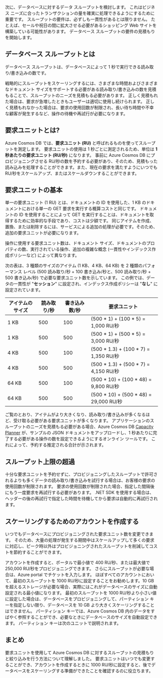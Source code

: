 次に、データベースに対するデータ スループットを検討します。 これはビジネス ニーズに合ったトランザクションの量を確実に処理できるようにするために重要です。 スループットの要件は、必ずしも一貫性があるとは限りません。 たとえば、セールや祝日の間に拡大させる必要があるショッピング Web サイトを構築している可能性があります。 データベース スループットの要件の見積もりを開始します。

## <a name="what-is-database-throughput"></a>データベース スループットとは 

データベース スループットは、データベースによって 1 秒で実行できる読み取り/書き込みの数です。 

戦略的にスループットをスケーリングするには、さまざまな時間およびさまざまなドキュメント サイズをサポートする必要がある読み取り/書き込みの数を見積もることで、スループットのニーズを見積もる必要があります。 正しく見積もれた場合は、要求が急増したときもユーザーは適切に使用し続けられます。 正しく見積もれなかった場合は、要求の使用回数が制限され、長い待ち時間や不幸な顧客が発生するなど、操作の待機や再試行が必要になります。

## <a name="what-is-a-request-unit"></a>要求ユニットとは?

Azure Cosmos DB では、**要求ユニット (RU)** と呼ばれるものを使ってスループットを測定します。 要求ユニットの使用は 1 秒ごとに測定されるため、単位は **1 秒あたりの要求ユニット (RU/秒)** になります。 事前に Azure Cosmos DB にプロビジョニングさせる RU/秒の数を予約する必要があり、そのため、見積もった読み込みを処理することができます。また、現在の要求を満たすようにいつでも RU/秒をスケールアップ、またはスケールダウンすることができます。

## <a name="request-unit-basics"></a>要求ユニットの基本

単一の要求ユニット (1 RU) とは、ドキュメントの ID を使用した、1 KB のドキュメントにおける単一の GET 要求を実行する概算コストと同じです。 ドキュメントの ID を使用することによって GET を実行することは、ドキュメントを取得するために効率的な手段であり、コストは少額です。 同じアイテムを作成、置換、または削除するには、サービスによる追加の処理が必要です。そのため、追加の要求ユニットが必要になります。

操作に使用する要求ユニット数は、ドキュメント サイズ、ドキュメントのプロパティの数、実行されている操作、追加の複雑な概念 (一貫性やインデックス作成ポリシーなど) によって異なります。

次の表は、3 種類のサイズのアイテム (1 KB、4 KB、64 KB) を 2 種類のパフォーマンス レベル (500 読み取り/秒 + 100 書き込み/秒と、500 読み取り/秒 + 500 書き込み/秒) で必要な要求ユニット数を示しています。 この例では、データの一貫性が "**セッション**" に設定され、インデックス作成ポリシーは "**なし**" に設定されています。

| アイテムのサイズ | 読み取り/秒 | 書き込み数/秒 | 要求ユニット
| --- | --- | --- | --- |
| 1 KB | 500 | 100 | (500 * 1) + (100 * 5) = 1,000 RU/秒
| 1 KB | 500 | 500 | (500 * 1) + (500 * 5) = 3,000 RU/秒
| 4 KB | 500 | 100 | (500 * 1.3) + (100 * 7) = 1,350 RU/秒
| 4 KB | 500 | 500 | (500 * 1.3) + (500 * 7) = 4,150 RU/秒
| 64 KB | 500 | 100 | (500 * 10) + (100 * 48) = 9,800 RU/秒
| 64 KB | 500 | 500 | (500 * 10) + (500 * 48) = 29,000 RU/秒
 
ご覧のとおり、アイテムがより大きくなり、読み取り/書き込みが多くなるほど、受け取る必要がある要求ユニットが多くなります。 アプリケーションのスループットのニーズを見積もる必要がある場合、Azure Cosmos DB [Capacity Planner](https://www.documentdb.com/capacityplanner) が、サンプルの JSON ドキュメントをアップロードし、1 秒あたりに完了する必要がある操作の数を設定できるようにするオンライン ツールです。 これによって、予約する推定される合計が示されます。

## <a name="exceeding-throughput-limits"></a>スループット上限の超過

十分な要求ユニットを予約せずに、プロビジョニングしたスループットで許可されるよりも多くデータの読み取り/書き込みを試行する場合は、お客様の要求の使用回数が制限されます。 要求の使用回数が制限された場合、指定した間隔後にもう一度要求を再試行する必要があります。 .NET SDK を使用する場合は、ヘッダーの後の再試行で指定した時間を待機してから要求は自動的に再試行されます。

## <a name="creating-an-account-built-to-scale"></a>スケーリングするためのアカウントを作成する

いつでもデータベースにプロビジョニングされた要求ユニット数を変更できます。 そのため、大量の処理が発生する期間中はスケールアップして多くの要求に対応し、ピーク時以外はプロビジョニングされたスループットを削減してコストを節約することができます。

アカウントを作成すると、ポータルで最小値で 400 RU/秒、または最大値で 250,000 RU/秒をプロビジョニングできます。 さらにスループットが必要な場合は、Azure portal でチケットを入力します。 ほぼすべてのアカウントにおいて、最初のスループットを 1000 RU/秒に設定することをお勧めします。10 GB を超えるストレージが必要な場合、実際にはこれがデータベースのサイズに自動設定される最小値になります。 最初のスループットを 1000 RU/秒より小さい値に設定した場合は、データベースをプロビジョニングして、パーティション キーを指定しない限り、データベースを 10 GB より大きくスケーリングすることはできません。 パーティション キーでは、Azure Cosmos DB 内のデータをすばやく参照することができ、必要なときにデータベースのサイズを自動設定できます。 パーティション キーは次のユニットで説明されます。

## <a name="summary"></a>まとめ

要求ユニットを使用して Azure Cosmos DB に対するスループットの見積もりと絞り込みを行う方法について理解しました。 要求ユニットはいつでも変更することができ、アカウントを作成するときに 1000 RU/秒に設定すると、後でデータベースをスケーリングする準備ができたことを確認するのに役立ちます。